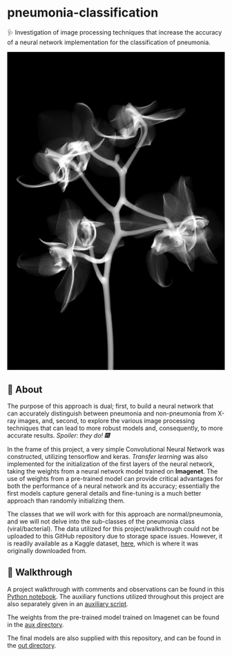 # pneumonia-classification
🩺 Investigation of image processing techniques that increase the accuracy of a neural network implementation for the classification of pneumonia. 

![xray](/aes/xray.jpg)

## 📗 About

The purpose of this approach is dual; first, to build a neural network that can accurately distinguish between pneumonia and non-pneumonia from X-ray images, and, second, to explore the various image processing techniques that can lead to more robust models and, consequently, to more accurate results. *Spoiler: they do! 🎆* 

In the frame of this project, a very simple Convolutional Neural Network was constructed, utilizing tensorflow and keras. *Transfer learning* was also implemented for the initialization of the first layers of the neural network, taking the weights from a neural network model trained on **Imagenet**. The use of weights from a pre-trained model can provide critical advantages for both the performance of a neural network and its accuracy; essentially the first models capture general details and fine-tuning is a much better approach than randomly initializing them.

The classes that we will work with for this approach are normal/pneumonia, and we will not delve into the sub-classes of the pneumonia class (viral/bacterial). The data utilized for this project/walkthrough could not be uploaded to this GitHub repository due to storage space issues. However, it is readily available as a Kaggle dataset, [here](https://www.kaggle.com/datasets/paultimothymooney/chest-xray-pneumonia), which is where it was originally downloaded from.

## 👟 Walkthrough

A project walkthrough with comments and observations can be found in this [Python notebook](/src/PneumoniaClassification.ipynb). The auxiliary functions utilized throughout this project are also separately given in an [auxiliary script](/src/PneumoniaClassification.aux_arc.py).

The weights from the pre-trained model trained on Imagenet can be found in  the [aux directory](/aux/).

The final models are also supplied with this repository, and can be found in the [out directory](/out/). 
